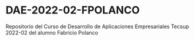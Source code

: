 # DAE-2022-02-FPOLANCO
Repositorio del Curso de Desarrollo de Aplicaciones Empresariales Tecsup 2022-02 del alumno Fabricio Polanco
